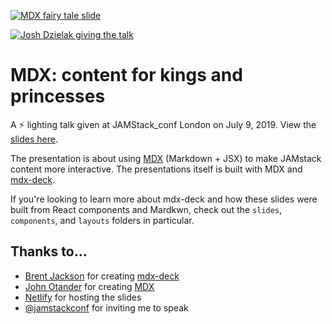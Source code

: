 [![MDX fairy tale slide](images/mdx-fairy-tale-title-slide.png)](https://mdx-fairy-tale.developermode.com/)

[![Josh Dzielak giving the talk](https://res.cloudinary.com/dzello/image/upload/q_auto/v1563663228/blog/josh-dzielak-jamstack-conf-london.png)](https://mdx-fairy-tale.developermode.com/)

# MDX: content for kings and princesses

A ⚡ lighting talk given at JAMStack_conf London on July 9, 2019. View the [slides here](https://mdx-fairy-tale.developermode.com/).

The presentation is about using [MDX](https://mdxjs.com/) (Markdown + JSX) to make JAMstack content more interactive. The presentations itself is built with MDX and [mdx-deck](https://github.com/jxnblk/mdx-deck).

If you're looking to learn more about mdx-deck and how these slides were built from React components and Mardkwn, check out the `slides`, `components`, and `layouts` folders in particular.

## Thanks to...

- [Brent Jackson](https://github.com/jxnblk) for creating [mdx-deck](https://github.com/jxnblk/mdx-deck)
- [John Otander](https://github.com/johno) for creating [MDX](https://github.com/mdx-js/mdx)
- [Netlify](https://netlify.com/) for hosting the slides
- [@jamstackconf](https://jamstackconf.com/) for inviting me to speak
